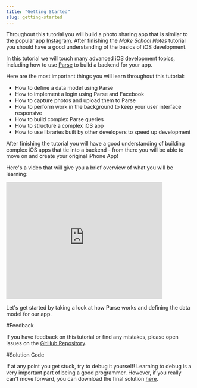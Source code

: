 ```yaml
---
title: "Getting Started"
slug: getting-started
---
```


Throughout this tutorial you will build a photo sharing app that is similar to the popular app  [Instagram](https://instagram.com/). After finishing the *Make School Notes* tutorial you should have a good understanding of the basics of iOS development.

In this tutorial we will touch many advanced iOS development topics, including how to use [Parse](https://parse.com) to build a backend for your app.

Here are the most important things you will learn throughout this tutorial:

- How to define a data model using Parse
- How to implement a login using Parse and Facebook
- How to capture photos and upload them to Parse
- How to perform work in the background to keep your user interface responsive
- How to build complex Parse queries
- How to structure a complex iOS app
- How to use libraries built by other developers to speed up development

After finishing the tutorial you will have a good understanding of building complex iOS apps that tie into a backend - from there you will be able to move on and create your original iPhone App!

Here's a video that will give you a brief overview of what you will be learning:

<iframe width="420" height="315" src="https://www.youtube.com/embed/Wd-ZPtc_kNI" frameborder="0" allowfullscreen></iframe>

Let's get started by taking a look at how Parse works and defining the data model for our app.

#Feedback

If you have feedback on this tutorial or find any mistakes, please open issues on the [GitHub Repository](https://github.com/MakeSchool-Tutorials/Makestagram-Swift).

#Solution Code

If at any point you get stuck, try to debug it yourself!  Learning to debug is a very important part of being a good programmer. However, if you really can't move forward, you can download the final solution [here](https://github.com/MakeSchool/Makestagram-Swift2/archive/xcode7_finished_project.zip). 

